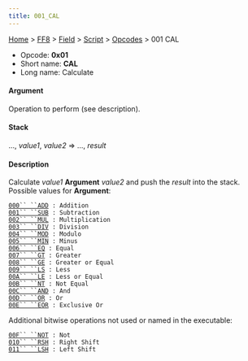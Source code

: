 ```yaml
---
title: 001_CAL
---
```


[Home](../../../../Main_Page.md) > [FF8](../../../../FF8.md) > [Field](../../../Field.md) > [Script](../../Script.md) > [Opcodes](../Opcodes.md) > 001 CAL

-   Opcode: **0x01**
-   Short name: **CAL**
-   Long name: Calculate

#### Argument

Operation to perform (see description).

#### Stack

..., *value1*, *value2* =&gt; ..., *result*

#### Description

Calculate *value1* **Argument** *value2* and push the *result* into the stack. Possible values for **Argument**:

[`000`` ``ADD`](001_CAL/000_ADD.md)` : Addition`  
[`001`` ``SUB`](001_CAL/001_SUB.md)` : Subtraction`  
[`002`` ``MUL`](001_CAL/002_MUL.md)` : Multiplication`  
[`003`` ``DIV`](001_CAL/003_DIV.md)` : Division`  
[`004`` ``MOD`](001_CAL/004_MOD.md)` : Modulo`  
[`005`` ``MIN`](001_CAL/005_MIN.md)` : Minus`  
[`006`` ``EQ`](001_CAL/006_EQ.md)` : Equal`  
[`007`` ``GT`](001_CAL/007_GT.md)` : Greater`  
[`008`` ``GE`](001_CAL/008_GE.md)` : Greater or Equal`  
[`009`` ``LS`](001_CAL/009_LS.md)` : Less`  
[`00A`` ``LE`](001_CAL/00A_LE.md)` : Less or Equal`  
[`00B`` ``NT`](001_CAL/00B_NT.md)` : Not Equal`  
[`00C`` ``AND`](001_CAL/00C_AND.md)` : And`  
[`00D`` ``OR`](001_CAL/00D_OR.md)` : Or`  
[`00E`` ``EOR`](001_CAL/00E_EOR.md)` : Exclusive Or`

Additional bitwise operations not used or named in the executable:

[`00F`` ``NOT`](001_CAL/00F_NOT.md)` : Not`  
[`010`` ``RSH`](001_CAL/010_RSH.md)` : Right Shift`  
[`011`` ``LSH`](001_CAL/011_LSH.md)` : Left Shift`
